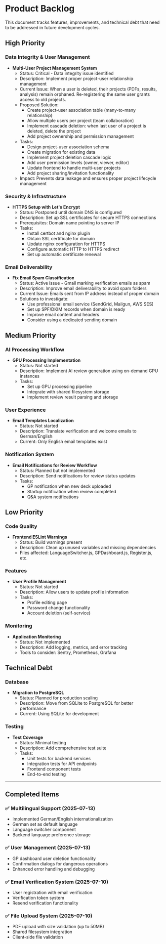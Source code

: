 # Product Backlog

This document tracks features, improvements, and technical debt that need to be addressed in future development cycles.

## High Priority

### Data Integrity & User Management
- **Multi-User Project Management System**
  - Status: Critical - Data integrity issue identified
  - Description: Implement proper project-user relationship management
  - Current Issue: When a user is deleted, their projects (PDFs, results, analysis) remain orphaned. Re-registering the same user grants access to old projects.
  - Proposed Solution:
    - Create project-user association table (many-to-many relationship)
    - Allow multiple users per project (team collaboration)
    - Implement cascade deletion: when last user of a project is deleted, delete the project
    - Add project ownership and permission management
  - Tasks:
    - Design project-user association schema
    - Create migration for existing data
    - Implement project deletion cascade logic
    - Add user permission levels (owner, viewer, editor)
    - Update frontend to handle multi-user projects
    - Add project sharing/invitation functionality
  - Impact: Prevents data leakage and ensures proper project lifecycle management

### Security & Infrastructure
- **HTTPS Setup with Let's Encrypt**
  - Status: Postponed until domain DNS is configured
  - Description: Set up SSL certificates for secure HTTPS connections
  - Prerequisites: Domain name pointing to server IP
  - Tasks:
    - Install certbot and nginx plugin
    - Obtain SSL certificate for domain
    - Update nginx configuration for HTTPS
    - Configure automatic HTTP to HTTPS redirect
    - Set up automatic certificate renewal

### Email Deliverability
- **Fix Email Spam Classification**
  - Status: Active issue - Gmail marking verification emails as spam
  - Description: Improve email deliverability to avoid spam folders
  - Current Issue: Emails sent from IP address instead of proper domain
  - Solutions to investigate:
    - Use professional email service (SendGrid, Mailgun, AWS SES)
    - Set up SPF/DKIM records when domain is ready
    - Improve email content and headers
    - Consider using a dedicated sending domain

## Medium Priority

### AI Processing Workflow
- **GPU Processing Implementation**
  - Status: Not started
  - Description: Implement AI review generation using on-demand GPU instances
  - Tasks:
    - Set up GPU processing pipeline
    - Integrate with shared filesystem storage
    - Implement review result parsing and storage

### User Experience
- **Email Templates Localization**
  - Status: Not started
  - Description: Translate verification and welcome emails to German/English
  - Current: Only English email templates exist

### Notification System
- **Email Notifications for Review Workflow**
  - Status: Planned but not implemented
  - Description: Send notifications for review status updates
  - Tasks:
    - GP notification when new deck uploaded
    - Startup notification when review completed
    - Q&A system notifications

## Low Priority

### Code Quality
- **Frontend ESLint Warnings**
  - Status: Build warnings present
  - Description: Clean up unused variables and missing dependencies
  - Files affected: LanguageSwitcher.js, GPDashboard.js, Register.js, etc.

### Features
- **User Profile Management**
  - Status: Not started
  - Description: Allow users to update profile information
  - Tasks:
    - Profile editing page
    - Password change functionality
    - Account deletion (self-service)

### Monitoring
- **Application Monitoring**
  - Status: Not implemented
  - Description: Add logging, metrics, and error tracking
  - Tools to consider: Sentry, Prometheus, Grafana

## Technical Debt

### Database
- **Migration to PostgreSQL**
  - Status: Planned for production scaling
  - Description: Move from SQLite to PostgreSQL for better performance
  - Current: Using SQLite for development

### Testing
- **Test Coverage**
  - Status: Minimal testing
  - Description: Add comprehensive test suite
  - Tasks:
    - Unit tests for backend services
    - Integration tests for API endpoints
    - Frontend component tests
    - End-to-end testing

---

## Completed Items

### ✅ Multilingual Support (2025-07-13)
- Implemented German/English internationalization
- German set as default language
- Language switcher component
- Backend language preference storage

### ✅ User Management (2025-07-13)
- GP dashboard user deletion functionality
- Confirmation dialogs for dangerous operations
- Enhanced error handling and debugging

### ✅ Email Verification System (2025-07-10)
- User registration with email verification
- Verification token system
- Resend verification functionality

### ✅ File Upload System (2025-07-10)
- PDF upload with size validation (up to 50MB)
- Shared filesystem integration
- Client-side file validation